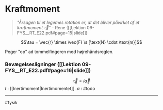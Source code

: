 # Kraftmoment
> *"Årsagen til et legemes rotation er, at det bliver påvirket af et kraftmoment $\vec{\tau}$"* 
> \- Rene ([[Lektion 09-FYS__RT_E22.pdf#page=15|slide]])

$$\tau = \vec{r} \times \vec{F} \s [\text{N} \cdot \text{m}]$$

Peger "op" ad tommelfingeren med højrehåndsreglen.


### Bevægelsesligninger ([[Lektion 09-FYS__RT_E22.pdf#page=16|slide]])
$$\vec{\tau} = I\vec{\alpha}$$
$I$ : [[Inertimoment|Inertimomentet]].
$\alpha$ : #todo

---
#fysik 